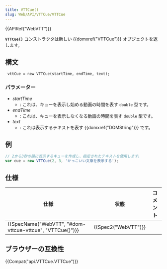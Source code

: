 ```yaml
---
title: VTTCue()
slug: Web/API/VTTCue/VTTCue
---
```

{{APIRef("WebVTT")}}

**`VTTCue()`** コンストラクタは新しい {{domxref("VTTCue")}} オブジェクトを返します。

## 構文

```
 vttCue = new VTTCue(startTime, endTime, text);
```

### パラメーター

- _startTime_
  - : これは、キューを表示し始める動画の時間を表す `double` 型です。
- _endTime_
  - : これは、キューを表示しなくなる動画の時間を表す `double` 型です。
- _text_
  - : これは表示するテキストを表す {{domxref("DOMString")}} です。

## 例

```js
// 2から3秒の間に表示するキューを作成し、指定されたテキストを使用します。
var cue = new VTTCue(2, 3, 'かっこいい文章を表示する');
```

## 仕様

| 仕様                                                                         | 状態                     | コメント |
| ---------------------------------------------------------------------------- | ------------------------ | -------- |
| {{SpecName("WebVTT", "#dom-vttcue-vttcue", "VTTCue()")}} | {{Spec2("WebVTT")}} |          |

## ブラウザーの互換性

{{Compat("api.VTTCue.VTTCue")}}
